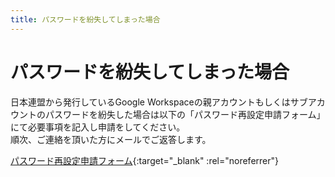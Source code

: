 ```yaml
---
title: パスワードを紛失してしまった場合
---
```


# パスワードを紛失してしまった場合
日本連盟から発行しているGoogle Workspaceの親アカウントもしくはサブアカウントのパスワードを紛失した場合は以下の「パスワード再設定申請フォーム」にて必要事項を記入し申請をしてください。<br>
順次、ご連絡を頂いた方にメールでご返答します。<br>

[パスワード再設定申請フォーム](https://forms.gle/99wLRaGtrZoYnhkY7){:target="_blank" :rel="noreferrer"}
